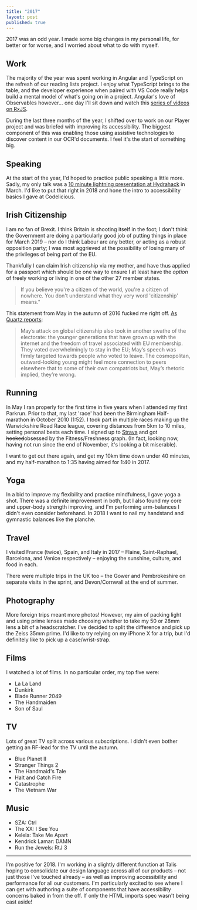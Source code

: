 ```yaml
---
title: "2017"
layout: post
published: true
---
```


2017 was an odd year. I made some big changes in my personal life, for better or for worse, and I worried about what to do with myself.

## Work
The majority of the year was spent working in Angular and TypeScript on the refresh of our reading lists project. I enjoy what TypeScript brings to the table, and the developer experience when paired with VS Code really helps build a mental model of what's going on in a project. Angular's love of Observables however… one day I'll sit down and watch this [series of videos on RxJS](https://egghead.io/lessons/rxjs-rxjs-observables-vs-promises). 

During the last three months of the year, I shifted over to work on our Player project and was briefed with improving its accessibility. The biggest component of this was enabling those using assistive technologies to discover content in our OCR'd documents. I feel it's the start of something big.

## Speaking
At the start of the year, I'd hoped to practice public speaking a little more. Sadly, my only talk was a [10 minute lightning presentation at Hydrahack](https://pusher.com/sessions/meetup/hydrahack/web-components-and-me&userId=1088777&signature=00858d7edfa986e4) in March. I'd like to put that right in 2018 and hone the intro to accessibility basics I gave at Codelicious.

## Irish Citizenship
I am no fan of Brexit. I think Britain is shooting itself in the foot; I don't think the Government are doing a particularly good job of putting things in place for March 2019 – nor do I think Labour are any better, or acting as a robust opposition party; I was most aggrieved at the possibility of losing many of the privileges of being part of the EU. 

Thankfully I can claim Irish citizenship via my mother, and have thus applied for a passport which should be one way to ensure I at least have the _option_ of freely working or living in one of the other 27 member states. 

> If you believe you're a citizen of the world, you're a citizen of nowhere. You don't understand what they very word 'citizenship' means." 

This statement from May in the autumn of 2016 fucked me right off. [As Quartz reports](https://qz.com/802178/citizens-of-the-world-beware-theresa-mays-post-brexit-government-doesnt-think-you-should-exist/):

> May’s attack on global citizenship also took in another swathe of the electorate: the younger generations that have grown up with the internet and the freedom of travel associated with EU membership. They voted overwhelmingly to stay in the EU; May’s speech was firmly targeted towards people who voted to leave. The cosmopolitan, outward-looking young might feel more connection to peers elsewhere that to some of their own compatriots but, May’s rhetoric implied, they’re wrong.


## Running
In May I ran properly for the first time in five years when I attended my first Parkrun. Prior to that, my last 'race' had been the Birmingham Half-marathon in October 2010 (1:52). I took part in multiple races making up the Warwickshire Road Race league, covering distances from 5km to 10 miles, setting personal bests each time. I signed up to [Strava](https://www.strava.com/athletes/22662518) and got ~~hooked~~obsessed by the Fitness/Freshness graph. (In fact, looking now, having not run since the end of November, it's looking a bit miserable).

I want to get out there again, and get my 10km time down under 40 minutes, and my half-marathon to 1:35 having aimed for 1:40 in 2017. 

## Yoga
In a bid to improve my flexibility and practice mindfulness, I gave yoga a shot. There was a definite improvement in both, but I also found my core and upper-body strength improving, and I'm performing arm-balances I didn't even consider beforehand. In 2018 I want to nail my handstand and gymnastic balances like the planche. 

## Travel
I visited France (twice), Spain, and Italy in 2017 – Flaine, Saint-Raphael, Barcelona, and Venice respectively – enjoying the sunshine, culture, and food in each. 

There were multiple trips in the UK too – the Gower and Pembrokeshire on separate visits in the sprint, and Devon/Cornwall at the end of summer.

## Photography
More foreign trips meant more photos! However, my aim of packing light and using prime lenses made choosing whether to take my 50 or 28mm lens a bit of a headscratcher. I've decided to split the difference and pick up the Zeiss 35mm prime. I'd like to try relying on my iPhone X for a trip, but I'd definitely like to pick up a case/wrist-strap.

## Films
I watched a lot of films. In no particular order, my top five were:

- La La Land
- Dunkirk
- Blade Runner 2049
- The Handmaiden
- Son of Saul

## TV
Lots of great TV split across various subscriptions. I didn't even bother getting an RF-lead for the TV until the autumn.

- Blue Planet II
- Stranger Things 2
- The Handmaid's Tale
- Halt and Catch Fire
- Catastrophe
- The Vietnam War

## Music

- SZA: Ctrl
- The XX: I See You
- Kelela: Take Me Apart
- Kendrick Lamar: DAMN
- Run the Jewels: RtJ 3

---

I'm positive for 2018. I'm working in a slightly different function at Talis hoping to consolidate our design language across all of our products – not just those I've touched already – as well as improving accessibility and performance for all our customers. I'm particularly excited to see where I can get with authoring a suite of components that have accessibility concerns baked in from the off. If only the HTML imports spec wasn't being cast aside!
